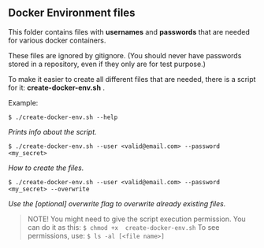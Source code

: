 ## Docker Environment files

This folder contains files with **usernames** and **passwords** that are needed for various docker containers.

These files are ignored by gitignore. (You should never have passwords stored in a repository, even if they only are for test purpose.)

To make it easier to create all different files that are needed, there is a script for it: **create-docker-env.sh** .

Example:

    $ ./create-docker-env.sh --help
*Prints info about the script.*
  

    $ ./create-docker-env.sh --user <valid@email.com> --password <my_secret>
*How to create the files.*
  

    $ ./create-docker-env.sh --user <valid@email.com> --password <my_secret> --overwrite
*Use the [optional] overwrite flag to overwrite already existing files.*
  

> NOTE! You might need to give the script execution permission. You can do it as this:
>    `$ chmod +x  create-docker-env.sh`
> To see permissions, use:
>    `$ ls -al [<file name>]`
